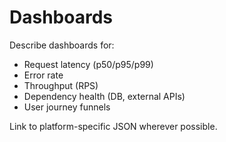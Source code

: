 # Dashboards

Describe dashboards for:

- Request latency (p50/p95/p99)
- Error rate
- Throughput (RPS)
- Dependency health (DB, external APIs)
- User journey funnels

Link to platform-specific JSON wherever possible.
